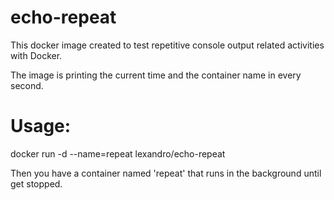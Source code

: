 echo-repeat
===========

This docker image created to test repetitive console output related activities with Docker. 

The image is printing the current time and the container name in every second.

Usage:
======
docker run -d --name=repeat lexandro/echo-repeat

Then you have a container named 'repeat' that runs in the background until get stopped.
